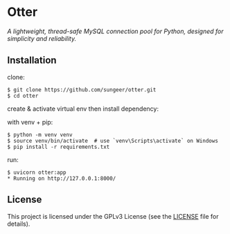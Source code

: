 # Otter

*A lightweight, thread-safe MySQL connection pool for Python, designed for simplicity and reliability.*

## Installation

clone:
```
$ git clone https://github.com/sungeer/otter.git
$ cd otter
```
create & activate virtual env then install dependency:

with venv + pip:
```
$ python -m venv venv
$ source venv/bin/activate  # use `venv\Scripts\activate` on Windows
$ pip install -r requirements.txt
```

run:
```
$ uvicorn otter:app
* Running on http://127.0.0.1:8000/
```

## License

This project is licensed under the GPLv3 License (see the
[LICENSE](LICENSE) file for details).
